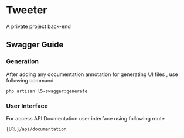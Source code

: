 # Tweeter
A private project back-end

## Swagger Guide

### Generation
After adding any documentation annotation for generating UI files , use following command

`php artisan l5-swagger:generate`

### User Interface
For access API Doumentation user interface using following route

`{URL}/api/documentation`

